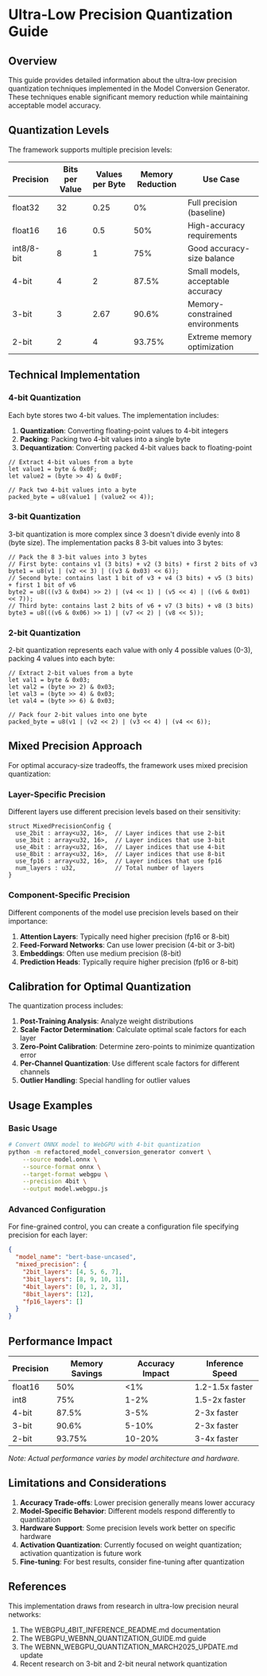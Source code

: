 # Ultra-Low Precision Quantization Guide

## Overview

This guide provides detailed information about the ultra-low precision quantization techniques implemented in the Model Conversion Generator. These techniques enable significant memory reduction while maintaining acceptable model accuracy.

## Quantization Levels

The framework supports multiple precision levels:

| Precision | Bits per Value | Values per Byte | Memory Reduction | Use Case |
|-----------|---------------|-----------------|-----------------|----------|
| float32   | 32            | 0.25            | 0%              | Full precision (baseline) |
| float16   | 16            | 0.5             | 50%             | High-accuracy requirements |
| int8/8-bit| 8             | 1               | 75%             | Good accuracy-size balance |
| 4-bit     | 4             | 2               | 87.5%           | Small models, acceptable accuracy |
| 3-bit     | 3             | 2.67            | 90.6%           | Memory-constrained environments |
| 2-bit     | 2             | 4               | 93.75%          | Extreme memory optimization |

## Technical Implementation

### 4-bit Quantization

Each byte stores two 4-bit values. The implementation includes:

1. **Quantization**: Converting floating-point values to 4-bit integers
2. **Packing**: Packing two 4-bit values into a single byte
3. **Dequantization**: Converting packed 4-bit values back to floating-point

```wgsl
// Extract 4-bit values from a byte
let value1 = byte & 0x0F;
let value2 = (byte >> 4) & 0x0F;

// Pack two 4-bit values into a byte
packed_byte = u8(value1 | (value2 << 4));
```

### 3-bit Quantization

3-bit quantization is more complex since 3 doesn't divide evenly into 8 (byte size). The implementation packs 8 3-bit values into 3 bytes:

```wgsl
// Pack the 8 3-bit values into 3 bytes
// First byte: contains v1 (3 bits) + v2 (3 bits) + first 2 bits of v3
byte1 = u8(v1 | (v2 << 3) | ((v3 & 0x03) << 6));
// Second byte: contains last 1 bit of v3 + v4 (3 bits) + v5 (3 bits) + first 1 bit of v6
byte2 = u8(((v3 & 0x04) >> 2) | (v4 << 1) | (v5 << 4) | ((v6 & 0x01) << 7));
// Third byte: contains last 2 bits of v6 + v7 (3 bits) + v8 (3 bits)
byte3 = u8(((v6 & 0x06) >> 1) | (v7 << 2) | (v8 << 5));
```

### 2-bit Quantization

2-bit quantization represents each value with only 4 possible values (0-3), packing 4 values into each byte:

```wgsl
// Extract 2-bit values from a byte
let val1 = byte & 0x03;
let val2 = (byte >> 2) & 0x03;
let val3 = (byte >> 4) & 0x03;
let val4 = (byte >> 6) & 0x03;

// Pack four 2-bit values into one byte
packed_byte = u8(v1 | (v2 << 2) | (v3 << 4) | (v4 << 6));
```

## Mixed Precision Approach

For optimal accuracy-size tradeoffs, the framework uses mixed precision quantization:

### Layer-Specific Precision

Different layers use different precision levels based on their sensitivity:

```wgsl
struct MixedPrecisionConfig {
  use_2bit : array<u32, 16>,  // Layer indices that use 2-bit
  use_3bit : array<u32, 16>,  // Layer indices that use 3-bit
  use_4bit : array<u32, 16>,  // Layer indices that use 4-bit
  use_8bit : array<u32, 16>,  // Layer indices that use 8-bit
  use_fp16 : array<u32, 16>,  // Layer indices that use fp16
  num_layers : u32,           // Total number of layers
}
```

### Component-Specific Precision

Different components of the model use precision levels based on their importance:

1. **Attention Layers**: Typically need higher precision (fp16 or 8-bit)
2. **Feed-Forward Networks**: Can use lower precision (4-bit or 3-bit)
3. **Embeddings**: Often use medium precision (8-bit)
4. **Prediction Heads**: Typically require higher precision (fp16 or 8-bit)

## Calibration for Optimal Quantization

The quantization process includes:

1. **Post-Training Analysis**: Analyze weight distributions
2. **Scale Factor Determination**: Calculate optimal scale factors for each layer
3. **Zero-Point Calibration**: Determine zero-points to minimize quantization error
4. **Per-Channel Quantization**: Use different scale factors for different channels
5. **Outlier Handling**: Special handling for outlier values

## Usage Examples

### Basic Usage

```bash
# Convert ONNX model to WebGPU with 4-bit quantization
python -m refactored_model_conversion_generator convert \
    --source model.onnx \
    --source-format onnx \
    --target-format webgpu \
    --precision 4bit \
    --output model.webgpu.js
```

### Advanced Configuration

For fine-grained control, you can create a configuration file specifying precision for each layer:

```json
{
  "model_name": "bert-base-uncased",
  "mixed_precision": {
    "2bit_layers": [4, 5, 6, 7],
    "3bit_layers": [8, 9, 10, 11],
    "4bit_layers": [0, 1, 2, 3],
    "8bit_layers": [12],
    "fp16_layers": []
  }
}
```

## Performance Impact

| Precision | Memory Savings | Accuracy Impact | Inference Speed |
|-----------|---------------|-----------------|----------------|
| float16   | 50%           | <1%             | 1.2-1.5x faster|
| int8      | 75%           | 1-2%            | 1.5-2x faster  |
| 4-bit     | 87.5%         | 3-5%            | 2-3x faster    |
| 3-bit     | 90.6%         | 5-10%           | 2-3x faster    |
| 2-bit     | 93.75%        | 10-20%          | 3-4x faster    |

*Note: Actual performance varies by model architecture and hardware.*

## Limitations and Considerations

1. **Accuracy Trade-offs**: Lower precision generally means lower accuracy
2. **Model-Specific Behavior**: Different models respond differently to quantization
3. **Hardware Support**: Some precision levels work better on specific hardware
4. **Activation Quantization**: Currently focused on weight quantization; activation quantization is future work
5. **Fine-tuning**: For best results, consider fine-tuning after quantization

## References

This implementation draws from research in ultra-low precision neural networks:

1. The WEBGPU_4BIT_INFERENCE_README.md documentation
2. The WEBGPU_WEBNN_QUANTIZATION_GUIDE.md guide
3. The WEBNN_WEBGPU_QUANTIZATION_MARCH2025_UPDATE.md update
4. Recent research on 3-bit and 2-bit neural network quantization